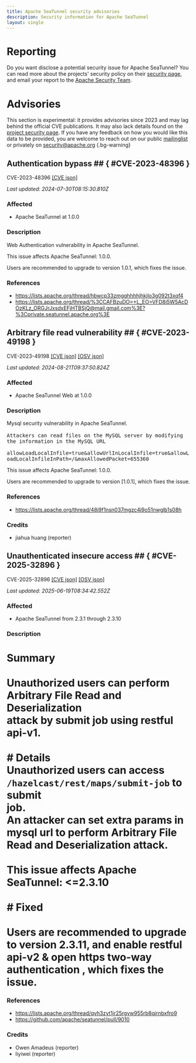 ```yaml
---
title: Apache SeaTunnel security advisories
description: Security information for Apache SeaTunnel
layout: single
---
```


# Reporting

Do you want disclose a potential security issue for Apache SeaTunnel? You can read more about the projects' security policy on their [security page](https://seatunnel.apache.org/security), and email your report to the [Apache Security Team](mailto:security@apache.org).

# Advisories

This section is experimental: it provides advisories since 2023 and may lag behind the official CVE publications. It may also lack details found on the [project security page](https://seatunnel.apache.org/security). If you have any feedback on how you would like this data to be provided, you are welcome to reach out on our public [mailinglist](/mailinglist) or privately on [security@apache.org](mailto:security@apache.org)
{.bg-warning}

## Authentication bypass ## { #CVE-2023-48396 }

CVE-2023-48396 [\[CVE json\]](./CVE-2023-48396.cve.json)

_Last updated: 2024-07-30T08:15:30.810Z_

### Affected

* Apache SeaTunnel at 1.0.0


### Description

Web Authentication vulnerability in Apache SeaTunnel.<p>This issue affects Apache SeaTunnel: 1.0.0.</p><p>Users are recommended to upgrade to version 1.0.1, which fixes the issue.</p>

### References
* https://lists.apache.org/thread/hbwcp33zmgghhhhjhkjlo3g092t3xqf4
* https://lists.apache.org/thread/%3CCAFBzuDO=+L_EO=VFD8i5W5AcDOzKLz_ORGJrJxsdxEFjHTBSjQ@mail.gmail.com%3E?%3Cprivate.seatunnel.apache.org%3E


## Arbitrary file read vulnerability ## { #CVE-2023-49198 }

CVE-2023-49198 [\[CVE json\]](./CVE-2023-49198.cve.json) [\[OSV json\]](./CVE-2023-49198.osv.json)



_Last updated: 2024-08-21T09:37:50.824Z_

### Affected

* Apache SeaTunnel Web at 1.0.0


### Description

Mysql security vulnerability in Apache SeaTunnel.<br><br><tt><span style="background-color: rgb(255, 255, 255);">Attackers can read files on the MySQL server by modifying the information in the MySQL URL<br><br> allowLoadLocalInfile=true&amp;allowUrlInLocalInfile=true&amp;allowLoadLocalInfileInPath=/&amp;maxAllowedPacket=655360</span></tt><br><p>This issue affects Apache SeaTunnel: 1.0.0.</p><p>Users are recommended to upgrade to version [1.0.1], which fixes the issue.</p>

### References
* https://lists.apache.org/thread/48j9f1nsn037mgzc4j9o51nwglb1s08h


### Credits
* jiahua huang (reporter)


## Unauthenticated insecure access ## { #CVE-2025-32896 }

CVE-2025-32896 [\[CVE json\]](./CVE-2025-32896.cve.json) [\[OSV json\]](./CVE-2025-32896.osv.json)



_Last updated: 2025-06-19T08:34:42.552Z_

### Affected

* Apache SeaTunnel from 2.3.1 through 2.3.10


### Description

# Summary<br><br>Unauthorized users can perform Arbitrary File Read and Deserialization<br>attack by submit job using restful api-v1.<br><br># Details<br>Unauthorized users can access `/hazelcast/rest/maps/submit-job` to submit<br>job.<br>An attacker can set extra params in mysql url to perform Arbitrary File<br>Read and Deserialization attack.<br><br>This issue affects Apache SeaTunnel: &lt;=2.3.10<br><br># Fixed<br><br>Users are recommended to upgrade to version 2.3.11, and enable restful api-v2 &amp; open https two-way authentication , which fixes the issue.

### References
* https://lists.apache.org/thread/qvh3zyt1jr25rgvw955rb8qjrnbxfro9
* https://github.com/apache/seatunnel/pull/9010


### Credits
* Owen Amadeus (reporter)
* liyiwei (reporter)

